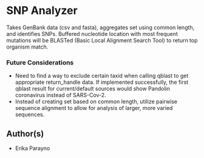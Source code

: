 # SNP Analyzer
Takes GenBank data (csv and fasta), aggregates set using common length, and identifies SNPs. Buffered nucleotide location with most frequent mutations will be BLASTed (Basic Local Alignment Search Tool) to return top organism match.

### Future Considerations
- Need to find a way to exclude certain taxid when calling qblast to get appropriate return_handle data. If implemented successfully, the first qblast result for current/default sources would show Pandolin coronavirus instead of SARS-Cov-2. 
- Instead of creating set based on common length, utilize pairwise sequence alignment to allow for analysis of larger, more varied sequences.

## Author(s)
- Erika Parayno
